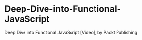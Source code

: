# Deep-Dive-into-Functional-JavaScript
Deep Dive into Functional JavaScript [Video], by Packt Publishing
